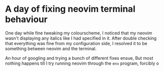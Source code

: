 # A day of fixing neovim terminal behaviour

One day while fine tweaking my colourscheme, I noticed that my neovim wasn't displaying any italics
like I had specified in it. After double checking that everything was fine from my configuration side, I resolved it to be
something between neovim and the terminal.

An hour of googling and trying a bunch of different fixes ensue, But most nothing happens till I try running neovim through the `env` program, forcibly o
